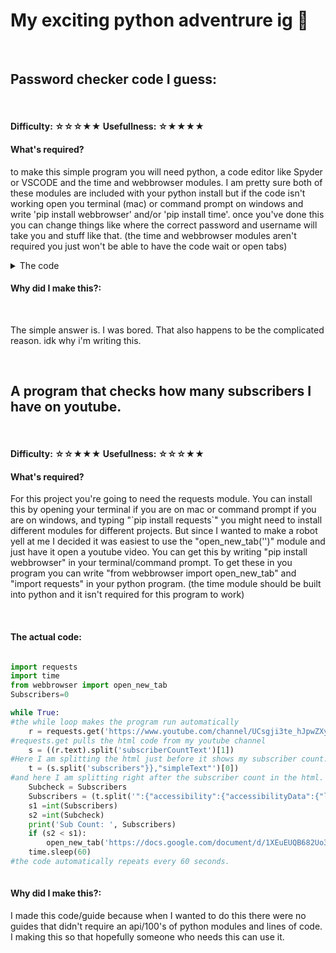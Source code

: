 <h1> My exciting python adventrure ig 🐍</h1> <br> 
<h2> Password checker code I guess: </h2> <br> 
<h4> Difficulty: ☆☆☆★★ Usefullness: ☆★★★★ </h4>
<h4> What's required? </h4> 
<p> to make this simple program you will need python, a code editor like Spyder or VSCODE and the time and webbrowser modules. I am pretty sure both of these modules are included with your python install but if the code isn't working open you terminal (mac) or command prompt on windows and write 'pip install webbrowser' and/or 'pip install time'. once you've done this you can change things like where the correct password and username will take you and stuff like that. (the time and webbrowser modules aren't required you just won't be able to have the code wait or open tabs) </p>  

<details><summary>The code</summary> 

```python

from webbrowser import open_new_tab 
import time 

print ('If you ever have any questions or need assistance type "help" in the console')

Userstatus = input('Are you a new user? ')
if Userstatus == 'yes':
    while True:
            Username = input('Create username: ') 
            Password = input ('Create password: ')
            yes = input ('Is this correct? ')
            if yes == 'yes':
                break
    lenofuser = len(Username)
    lenofpass = len(Password)
    Userstatus = 'no'
    print('Username: ', '*' * lenofuser)
    print('password: ','*' * lenofpass)
    time.sleep(1)
    print()
    print('Username and password sucsessfully created! ')
    print ()
    time.sleep(0.8)
elif Userstatus == 'no':
    Username = ''
    Password = ''
    print ("Now let's get you logged in!")
while True: 
        Username2 = input('Enter username: ')
        if Username2 == Username: 
            break 
        elif Username2 == 'help':
            print (), print('Keep Coping bozo')
        elif Username2 != Username: 
            print ('Wrong username. Please try again')
while True: 
        Password2 = input('Enter password: ')
        if Password2 == Password:
            break 
        elif Password2 == 'help':
             print(), print('Keep Coping bozo')
        elif Password2 != Password: 
            print('Wrong password. Please try again')
time.sleep (0.8)
print ()
print ('Checking Username and Password one last time. Please wait')  
time.sleep(0.8)
print()     
print('Permission Granted!')
print ()
open_new_tab('https://github.com/Liamsimp69420/liamsimp69420/blob/main/README.md')

```
    
</details>
<h4> Why did I make this?: </h3> <br>
<p> The simple answer is. I was bored. That also happens to be the complicated reason. idk why i'm writing this.</p> 
<br> 
<h2> A program that checks how many subscribers I have on youtube. </h2> <br>
<h4> Difficulty: ☆☆★★★ Usefullness: ☆☆☆★★ </h4> 
<h4> What's required? </h4> 
<p> For this project you're going to need the requests module. You can install this by opening your terminal if you are on mac or command prompt if you are on windows, and typing "`pip install requests`" you might need to install different modules for different projects. But since I wanted to make a robot yell at me I decided it was easiest to use the "open_new_tab('')" module and just have it open a youtube video. You can get this by writing "pip install webbrowser"  in your terminal/command prompt. To get these in you program you can write "from webbrowser import open_new_tab" and "import requests"  in your python program. (the time module should be built into python and it isn't required for this program to work)</p> 
<br> 
<h4> The actual code: </h4> 

```python 

import requests 
import time  
from webbrowser import open_new_tab 
Subscribers=0

while True: 
#the while loop makes the program run automatically 
    r = requests.get('https://www.youtube.com/channel/UCsgji3te_hJpwZXy_cbO0Bg') 
#requests.get pulls the html code from my youtube channel
    s = ((r.text).split('subscriberCountText')[1])
#Here I am splitting the html just before it shows my subscriber count. 
    t = (s.split('subscribers"}},"simpleText"')[0])
#and here I am splitting right after the subscriber count in the html. 
    Subcheck = Subscribers
    Subscribers = (t.split('":{"accessibility":{"accessibilityData":{"label":"')[1])
    s1 =int(Subscribers)
    s2 =int(Subcheck)
    print('Sub Count: ', Subscribers) 
    if (s2 < s1): 
        open_new_tab('https://docs.google.com/document/d/1XEuEUQB682Uo3aC2_Gx2Qs2Z0dCl_PuP8AygG6Z4I-w/edit') 
    time.sleep(60) 
#the code automatically repeats every 60 seconds. 
    
```
    
<h4> Why did I make this?: </h4> 
<p> I made this code/guide because when I wanted to do this there were no guides that didn't require an api/100's of python modules and lines of code. I making this so that hopefully someone who needs this can use it. </p>
